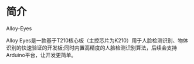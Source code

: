 # 简介

Alloy-Eyes

Alloy Eyes是一款基于T210核心板（主控芯片为K210）用于人脸检测识别、物体识别的快速验证的开发板;同时内置高精度的人脸检测识别算法，后续会支持Arduino平台，让开发更简单。

